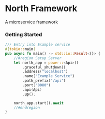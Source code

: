 # North Framework
A microservice framework

### Getting Started

```rust
/// Entry into Example service
#[tokio::main]
pub async fn main() -> std::io::Result<()> {
    //#region Setup Server
    let north_app = power::<Api>()
        .graceful_shutdown()
        .address("localhost")
        .name("Example Service")
        .path_prefix("/api")
        .port("8080")
        .api(Api)
        .up();

    north_app.start().await
    //#endregion
}
```